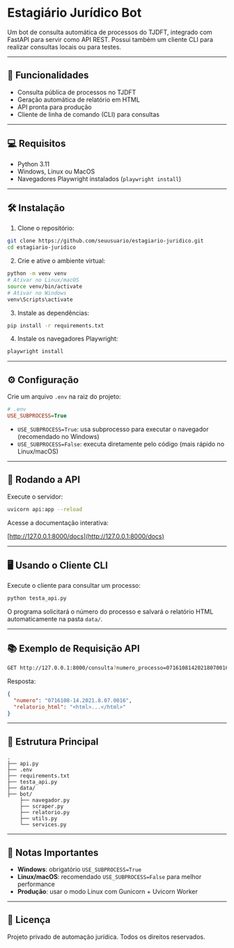 # Estagiário Jurídico Bot

Um bot de consulta automática de processos do TJDFT, integrado com FastAPI para servir como API REST.
Possui também um cliente CLI para realizar consultas locais ou para testes.

---

## 🌟 Funcionalidades

* Consulta pública de processos no TJDFT
* Geração automática de relatório em HTML
* API pronta para produção
* Cliente de linha de comando (CLI) para consultas

---

## 💻 Requisitos

* Python 3.11
* Windows, Linux ou MacOS
* Navegadores Playwright instalados (`playwright install`)

---

## 🛠️ Instalação

1. Clone o repositório:

```bash
git clone https://github.com/seuusuario/estagiario-juridico.git
cd estagiario-juridico
```

2. Crie e ative o ambiente virtual:

```bash
python -m venv venv
# Ativar no Linux/macOS
source venv/bin/activate
# Ativar no Windows
venv\Scripts\activate
```

3. Instale as dependências:

```bash
pip install -r requirements.txt
```

4. Instale os navegadores Playwright:

```bash
playwright install
```

---

## ⚙️ Configuração

Crie um arquivo `.env` na raiz do projeto:

```ini
# .env
USE_SUBPROCESS=True
```

* `USE_SUBPROCESS=True`: usa subprocesso para executar o navegador (recomendado no Windows)
* `USE_SUBPROCESS=False`: executa diretamente pelo código (mais rápido no Linux/macOS)

---

## 🚀 Rodando a API

Execute o servidor:

```bash
uvicorn api:app --reload
```

Acesse a documentação interativa:

[http://127.0.0.1:8000/docs](http://127.0.0.1:8000/docs)

---

## 🖥️ Usando o Cliente CLI

Execute o cliente para consultar um processo:

```bash
python testa_api.py
```

O programa solicitará o número do processo e salvará o relatório HTML automaticamente na pasta `data/`.

---

## 📚 Exemplo de Requisição API

```bash
GET http://127.0.0.1:8000/consulta?numero_processo=07161081420218070016
```

Resposta:

```json
{
  "numero": "0716108-14.2021.8.07.0016",
  "relatorio_html": "<html>...</html>"
}
```

---

## 📅 Estrutura Principal

```
.
├── api.py
├── .env
├── requirements.txt
├── testa_api.py
├── data/
├── bot/
    ├── navegador.py
    ├── scraper.py
    ├── relatorio.py
    ├── utils.py
    └── services.py
```

---

## 📅 Notas Importantes

* **Windows**: obrigatório `USE_SUBPROCESS=True`
* **Linux/macOS**: recomendado `USE_SUBPROCESS=False` para melhor performance
* **Produção**: usar o modo Linux com Gunicorn + Uvicorn Worker

---

## 📄 Licença

Projeto privado de automação jurídica.
Todos os direitos reservados.
